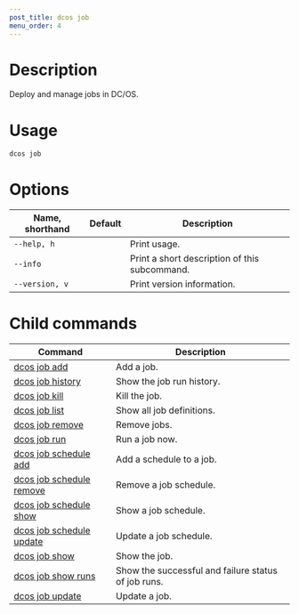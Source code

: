 ```yaml
---
post_title: dcos job
menu_order: 4
---
```

    
# Description
Deploy and manage jobs in DC/OS.

# Usage

```bash
dcos job
```

# Options

| Name, shorthand | Default | Description |
|---------|-------------|-------------|
| `--help, h`   |             |  Print usage. |
| `--info`   |             |  Print a short description of this subcommand. |
| `--version, v`   |             | Print version information. |

# Child commands

| Command | Description |
|---------|-------------|
| [dcos job add](/docs/1.9/administering-clusters/cli/command-reference/dcos-job/dcos-job-add/)   |  Add a job. | 
| [dcos job history](/docs/1.9/administering-clusters/cli/command-reference/dcos-job/dcos-job-history/)   | Show the job run history. | 
| [dcos job kill](/docs/1.9/administering-clusters/cli/command-reference/dcos-job/dcos-job-kill/)   | Kill the job. | 
| [dcos job list](/docs/1.9/administering-clusters/cli/command-reference/dcos-job/dcos-job-list/)   | Show all job definitions.  | 
| [dcos job remove](/docs/1.9/administering-clusters/cli/command-reference/dcos-job/dcos-job-remove/)   | Remove jobs.   | 
| [dcos job run](/docs/1.9/administering-clusters/cli/command-reference/dcos-job/dcos-job-run/)   | Run a job now. | 
| [dcos job schedule add](/docs/1.9/administering-clusters/cli/command-reference/dcos-job/dcos-job-schedule-add/)   |  Add a schedule to a job.  | 
| [dcos job schedule remove](/docs/1.9/administering-clusters/cli/command-reference/dcos-job/dcos-job-schedule-remove/)   |  Remove a job schedule.  |
| [dcos job schedule show](/docs/1.9/administering-clusters/cli/command-reference/dcos-job/dcos-job-schedule-show/)   | Show a job schedule.  | 
| [dcos job schedule update](/docs/1.9/administering-clusters/cli/command-reference/dcos-job/dcos-job-schedule-update/)   | Update a job schedule.  | 
| [dcos job show](/docs/1.9/administering-clusters/cli/command-reference/dcos-job/dcos-job-show/)   | Show the job. | 
| [dcos job show runs](/docs/1.9/administering-clusters/cli/command-reference/dcos-job/dcos-job-show-runs/)   | Show the successful and failure status of job runs.  | 
| [dcos job update](/docs/1.9/administering-clusters/cli/command-reference/dcos-job/dcos-job-update/)   | Update a job.  | 
